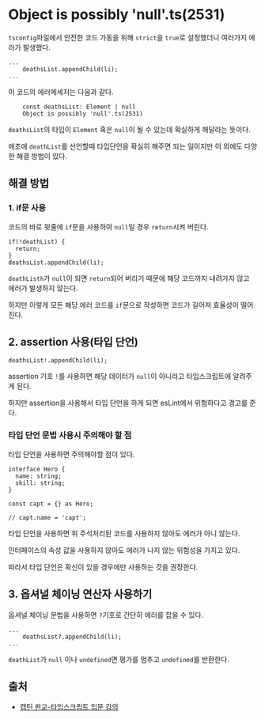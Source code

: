# Object is possibly 'null'.ts(2531)
`tsconfig`파일에서 안전한 코드 가동을 위해 `strict`을 `true`로 설정했더니 여러가지 에러가 발생했다.

```
...
    deathsList.appendChild(li);
...
```
이 코드의 에러메세지는 다음과 같다.

```
    const deathsList: Element | null
    Object is possibly 'null'.ts(2531)
```
`deathsList`의 타입이 `Element` 혹은 `null`이 될 수 있는데 확실하게 해달라는 뜻이다.

애초에 `deathList`를 선언할때 타입단언을 확실히 해주면 되는 일이지만 이 외에도 다양한 해결 방법이 있다.

## 해결 방법

### 1. if문 사용
코드의 바로 윗줄에 `if`문을 사용하여 `null`일 경우 `return`시켜 버린다.

```
if(!deathList) {
  return;
}
deathsList.appendChild(li);
```
`deathListh`가 `null`이 되면 `return`되어 버리기 때문에 해당 코드까지 내려가지 않고 에러가 발생하지 않는다.

하지만 이렇게 모든 해당 에러 코드를 `if`문으로 작성하면 코드가 길어져 효율성이 떨어진다.

## 2. assertion 사용(타입 단언)

```
deathsList!.appendChild(li);
```
assertion 기호 `!`를 사용하면 해당 데이터가 `null`이 아니라고 타입스크립트에 알려주게 된다.

하지만 assertion을 사용해서 타입 단언을 하게 되면 esLint에서 위험하다고 경고를 준다.

### 타입 단언 문법 사용시 주의해야 할 점

타입 단언을 사용하면 주의해야할 점이 있다.

```
interface Hero {
  name: string;
  skill: string;
}

const capt = {} as Hero;

// capt.name = 'capt';

```
타입 단언을 사용하면 위 주석처리된 코드를 사용하지 않아도 에러가 아니 않는다.

인터페이스의 속성 값을 사용하지 않아도 에러가 나지 않는 위험성을 가지고 있다.


따라서 타입 단언은 확신이 있을 경우에만 사용하는 것을 권장한다.

## 3. 옵셔널 체이닝 연산자 사용하기

옵셔널 체이닝 문법을 사용하면 `?`기호로 간단히 에러를 잡을 수 있다.

```
...
    deathsList?.appendChild(li);
...
```

`deathList`가 `null` 이나 `undefined`면 평가를 멈추고 `undefined`를 반환한다.





## 출처

- [캡틴 판교-타입스크립트 입문 강의](https://www.inflearn.com/course/%ED%83%80%EC%9E%85%EC%8A%A4%ED%81%AC%EB%A6%BD%ED%8A%B8-%EC%9E%85%EB%AC%B8/dashboard)

